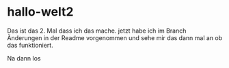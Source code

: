 # hallo-welt2
Das ist das 2. Mal dass ich das mache.
jetzt habe ich im Branch Änderungen in der Readme vorgenommen und sehe mir das dann mal an ob das funktioniert.

Na dann los
